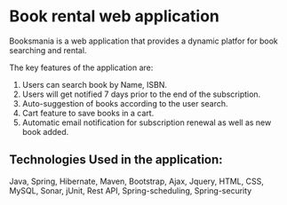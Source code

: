 # Book rental web application

Booksmania is a web application that provides a dynamic platfor for book searching and rental. 

The key features of the application are:

1. Users can search book by Name, ISBN.
2. Users will get notified 7 days prior to the end of the subscription.
3. Auto-suggestion of books according to the user search.
4. Cart feature to save books in a cart.
5. Automatic email notification for subscription renewal as well as new book added.

## Technologies Used in the application:
Java, Spring, Hibernate, Maven, Bootstrap, Ajax, Jquery, HTML, CSS, MySQL, Sonar, jUnit, Rest API, Spring-scheduling, Spring-security
